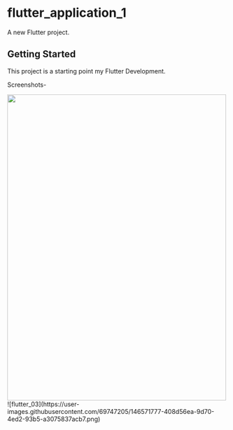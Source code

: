 # flutter_application_1

A new Flutter project.

## Getting Started

This project is a starting point my Flutter Development.

Screenshots-


<img src="https://user-images.githubusercontent.com/69747205/146571731-c842651a-a535-4ba2-91e1-550112470807.png" width="500" height="700">
![flutter_03](https://user-images.githubusercontent.com/69747205/146571777-408d56ea-9d70-4ed2-93b5-a3075837acb7.png)
